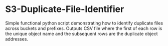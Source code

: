 # S3-Duplicate-File-Identifier
Simple functional python script demonstrating how to identify duplicate files across buckets and prefixes.  Outputs CSV file where the first of each row is the unique object name and the subsequent rows are the duplicate object addresses.
